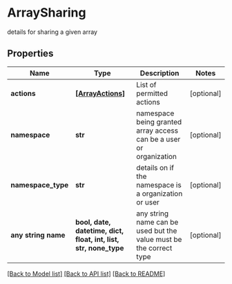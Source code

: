 # ArraySharing

details for sharing a given array

## Properties
Name | Type | Description | Notes
------------ | ------------- | ------------- | -------------
**actions** | [**[ArrayActions]**](ArrayActions.md) | List of permitted actions | [optional] 
**namespace** | **str** | namespace being granted array access can be a user or organization | [optional] 
**namespace_type** | **str** | details on if the namespace is a organization or user | [optional] 
**any string name** | **bool, date, datetime, dict, float, int, list, str, none_type** | any string name can be used but the value must be the correct type | [optional]

[[Back to Model list]](../README.md#documentation-for-models) [[Back to API list]](../README.md#documentation-for-api-endpoints) [[Back to README]](../README.md)


